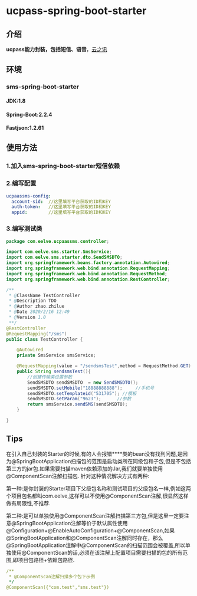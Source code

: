 # ucpass-spring-boot-starter

## 介绍
**ucpass能力封装，包括短信、语音**，[云之讯](https://office.ucpaas.com/about/index.html)
## 环境

### sms-spring-boot-starter
#### JDK:1.8
#### Spring-Boot:2.2.4
#### Fastjson:1.2.61

## 使用方法

### 1.加入**sms-spring-boot-starter**短信依赖
### 2.编写配置
~~~yaml
ucpaassms-config:
  account-sid:  //这里填写平台获取的ID和KEY
  auth-token:   //这里填写平台获取的ID和KEY
  appid:        //这里填写平台获取的ID和KEY
~~~
### 3.编写测试类
~~~java
package com.eelve.ucpaassms.controller;

import com.eelve.sms.starter.SmsService;
import com.eelve.sms.starter.dto.SendSMSDTO;
import org.springframework.beans.factory.annotation.Autowired;
import org.springframework.web.bind.annotation.RequestMapping;
import org.springframework.web.bind.annotation.RequestMethod;
import org.springframework.web.bind.annotation.RestController;

/**
 * @ClassName TestController
 * @Description TDO
 * @Author zhao.zhilue
 * @Date 2020/2/16 12:49
 * @Version 1.0
 **/
@RestController
@RequestMapping("/sms")
public class TestController {

    @Autowired
    private SmsService smsService;

    @RequestMapping(value = "/sendsmsTest",method = RequestMethod.GET)
    public String sendsmsTest(){
        //创建传输类设置参数
        SendSMSDTO sendSMSDTO  = new SendSMSDTO();
        sendSMSDTO.setMobile("18888888888");     //手机号
        sendSMSDTO.setTemplateid("531705"); //模板
        sendSMSDTO.setParam("9623");      //参数
        return smsService.sendSMS(sendSMSDTO);
    }

}
~~~
## Tips
在引入自己封装的Starter的时候,有的人会报错****类的bean没有找到问题,是因为@SpringBootApplication扫描包的范围是启动类所在同级包和子包,但是不包括第三方的jar包.如果需要扫描maven依赖添加的Jar,我们就要单独使用@ComponentScan注解扫描包.
针对这种情况解决方式有两种:

第一种:是你封装的Starter项目下父级包名称和测试项目的父级包名一样,例如这两个项目包名都叫com.eelve,这样可以不使用@ComponentScan注解,很显然这样做有局限性,不推荐.

第二种:是可以单独使用@ComponentScan注解扫描第三方包,但是这里一定要注意@SpringBootApplication注解等价于默认属性使用@Configuration+@EnableAutoConfiguration+@ComponentScan,如果@SpringBootApplication和@ComponentScan注解同时存在，那么@SpringBootApplication注解中@ComponentScan的扫描范围会被覆盖,所以单独使用@ComponentScan的话,必须在该注解上配置项目需要扫描的包的所有范围,即项目包路径+依赖包路径.
~~~yaml
/**
 * @ComponentScan注解扫描多个包下示例
 */
@ComponentScan({"com.test","sms.test"})
~~~

